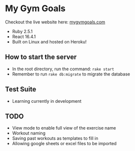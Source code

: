 # My Gym Goals
Checkout the live website here: [mygymgoals.com](http://www.mygymgoals.com)
* Ruby 2.5.1
* React 16.4.1
* Built on Linux and hosted on Heroku!

## How to start the server

* In the root directory, run the command: `rake start`
* Remember to run `rake db:migrate` to migrate the database

## Test Suite
* Learning currently in development

## TODO
* View mode to enable full view of the exercise name
* Workout naming
* Saving past workouts as templates to fill in
* Allowing google sheets or excel files to be imported
